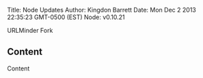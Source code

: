 Title: Node Updates
Author: Kingdon Barrett
Date: Mon Dec  2 2013 22:35:23 GMT-0500 (EST)
Node: v0.10.21

URLMinder Fork

## Content

Content

